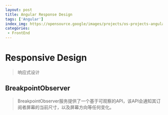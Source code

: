 ```yaml
---
layout: post
title: Angular Response Design
tags: ['Angular']
index_img: https://opensource.google/images/projects/os-projects-angular_thumbnail.png
categories:
 - FrontEnd
---
```


# Responsive Design
> 响应式设计


## BreakpointObserver
> BreakpointObserver服务提供了一个基于可观察的API，该API会通知其订阅者屏幕的当前尺寸，以及屏幕方向等任何变化。
